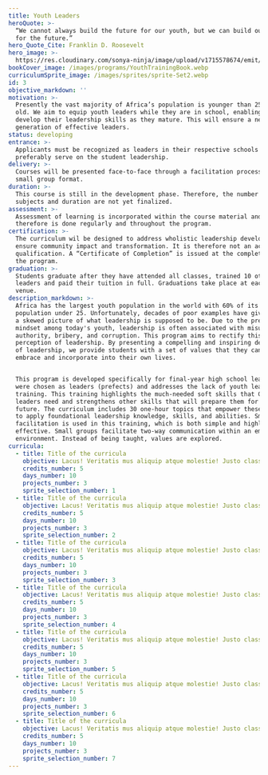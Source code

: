 ```yaml
---
title: Youth Leaders
heroQuote: >-
  “We cannot always build the future for our youth, but we can build our youth
  for the future.”  
hero_Quote_Cite: Franklin D. Roosevelt
hero_image: >-
  https://res.cloudinary.com/sonya-ninja/image/upload/v1715578674/emit/images/youth/boy-rising-hand-class_h4flid.jpg
bookCover_image: /images/programs/YouthTrainingBook.webp
curriculumSprite_image: /images/sprites/sprite-Set2.webp
id: 3
objective_markdown: ''
motivation: >-
  Presently the vast majority of Africa’s population is younger than 25 years
  old. We aim to equip youth leaders while they are in school, enabling them to
  develop their leadership skills as they mature. This will ensure a next
  generation of effective leaders.
status: developing
entrance: >-
  Applicants must be recognized as leaders in their respective schools and
  preferably serve on the student leadership.
delivery: >-
  Courses will be presented face-to-face through a facilitation process in a
  small group format.
duration: >-
  This course is still in the development phase. Therefore, the number of
  subjects and duration are not yet finalized.
assessment: >-
  Assessment of learning is incorporated within the course material and
  therefore is done regularly and throughout the program.
certification: >-
  The curriculum wil be designed to address wholistic leadership development to
  ensure community impact and transformation. It is therefore not an academic
  qualification. A “Certificate of Completion” is issued at the completion of
  the program.
graduation: >-
  Students graduate after they have attended all classes, trained 10 other
  leaders and paid their tuition in full. Graduations take place at each local
  venue.
description_markdown: >-
  Africa has the largest youth population in the world with 60% of its
  population under 25. Unfortunately, decades of poor examples have given youth
  a skewed picture of what leadership is supposed to be. Due to the prevailing
  mindset among today's youth, leadership is often associated with misuse of
  authority, bribery, and corruption. This program aims to rectify this negative
  perception of leadership. By presenting a compelling and inspiring depiction
  of leadership, we provide students with a set of values that they can readily
  embrace and incorporate into their own lives.


  This program is developed specifically for final-year high school learners who
  were chosen as leaders (prefects) and addresses the lack of youth leadership
  training. This training highlights the much-needed soft skills that Gen-Z
  leaders need and strengthens other skills that will prepare them for their
  future. The curriculum includes 30 one-hour topics that empower these leaders
  to apply foundational leadership knowledge, skills, and abilities. Small group
  facilitation is used in this training, which is both simple and highly
  effective. Small groups facilitate two-way communication within an empowering
  environment. Instead of being taught, values are explored.
curricula:
  - title: Title of the curricula
    objective: Lacus! Veritatis mus aliquip atque molestie! Justo class tempora, posuere.
    credits_number: 5
    days_number: 10
    projects_number: 3
    sprite_selection_number: 1
  - title: Title of the curricula
    objective: Lacus! Veritatis mus aliquip atque molestie! Justo class tempora, posuere.
    credits_number: 5
    days_number: 10
    projects_number: 3
    sprite_selection_number: 2
  - title: Title of the curricula
    objective: Lacus! Veritatis mus aliquip atque molestie! Justo class tempora, posuere.
    credits_number: 5
    days_number: 10
    projects_number: 3
    sprite_selection_number: 3
  - title: Title of the curricula
    objective: Lacus! Veritatis mus aliquip atque molestie! Justo class tempora, posuere.
    credits_number: 5
    days_number: 10
    projects_number: 3
    sprite_selection_number: 4
  - title: Title of the curricula
    objective: Lacus! Veritatis mus aliquip atque molestie! Justo class tempora, posuere.
    credits_number: 5
    days_number: 10
    projects_number: 3
    sprite_selection_number: 5
  - title: Title of the curricula
    objective: Lacus! Veritatis mus aliquip atque molestie! Justo class tempora, posuere.
    credits_number: 5
    days_number: 10
    projects_number: 3
    sprite_selection_number: 6
  - title: Title of the curricula
    objective: Lacus! Veritatis mus aliquip atque molestie! Justo class tempora, posuere.
    credits_number: 5
    days_number: 10
    projects_number: 3
    sprite_selection_number: 7
---
```

